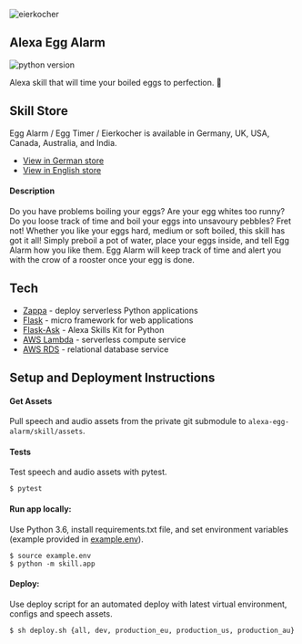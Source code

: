 ![eierkocher](https://s3-eu-west-1.amazonaws.com/mkl-images/shot_4.png)

## Alexa Egg Alarm

![python version](https://img.shields.io/badge/python-3.6-blue.svg)

Alexa skill that will time your boiled eggs to perfection. 🐣

## Skill Store

Egg Alarm / Egg Timer / Eierkocher is available in Germany, UK, USA, Canada, Australia, and India.
- [View in German store](https://www.amazon.de/Max-Lamberti-Eierkocher/dp/B078PWZNNW)
- [View in English store](https://www.amazon.co.uk/Max-Lamberti-Egg-Timer/dp/B078PWZNNW)

#### Description

Do you have problems boiling your eggs? Are your egg whites too runny? Do you loose track of time and boil your eggs into unsavoury pebbles? Fret not! Whether you like your eggs hard, medium or soft boiled, this skill has got it all! Simply preboil a pot of water, place your eggs inside, and tell Egg Alarm how you like them. Egg Alarm will keep track of time and alert you with the crow of a rooster once your egg is done.

## Tech

- [Zappa](https://github.com/Miserlou/Zappa) - deploy serverless Python applications
- [Flask](https://github.com/pallets/flask) - micro framework for web applications
- [Flask-Ask](https://github.com/johnwheeler/flask-ask) - Alexa Skills Kit for Python
- [AWS Lambda](https://aws.amazon.com/lambda/) - serverless compute service
- [AWS RDS](https://aws.amazon.com/rds/) - relational database service

## Setup and Deployment Instructions

#### Get Assets

Pull speech and audio assets from the private git submodule to `alexa-egg-alarm/skill/assets`.

#### Tests

Test speech and audio assets with pytest.

```
$ pytest
```

#### Run app locally:
Use Python 3.6, install requirements.txt file, and set environment variables (example provided in [example.env](https://github.com/hexamax/alexa-egg-alarm/blob/master/example.env)).

```
$ source example.env
$ python -m skill.app
```

#### Deploy:

Use deploy script for an automated deploy with latest virtual environment, configs and speech assets.

```$ sh deploy.sh {all, dev, production_eu, production_us, production_au}```
